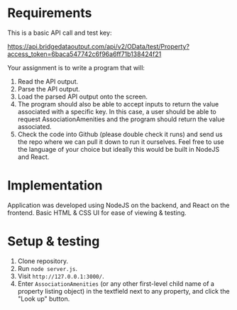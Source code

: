 Requirements
=====

This is a basic API call and test key:

https://api.bridgedataoutput.com/api/v2/OData/test/Property?access_token=6baca547742c6f96a6ff71b138424f21 

Your assignment is to write a program that will:
1. Read the API output.
2. Parse the API output.
3. Load the parsed API output onto the screen.
4. The program should also be able to accept inputs to return the value associated with a specific key. In this case, a user should be able to request AssociationAmenities and the program should return the value associated.
5. Check the code into Github (please double check it runs) and send us the repo where we can pull it down to run it ourselves.
Feel free to use the language of your choice but ideally this would be built in NodeJS and React.

Implementation
=====
Application was developed using NodeJS on the backend, and React on the frontend. Basic HTML & CSS UI for ease of viewing & testing.

Setup & testing
=====
1. Clone repository.
2. Run `node server.js`.
3. Visit `http://127.0.0.1:3000/`.
4. Enter `AssociationAmenities` (or any other first-level child name of a property listing object) in the textfield next to any property, and click the "Look up" button. 
 